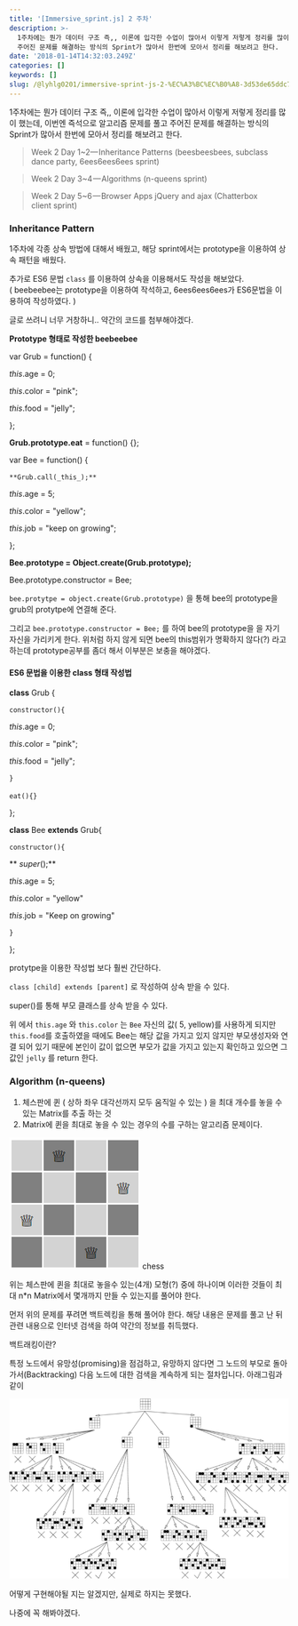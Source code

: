 ```yaml
---
title: '[Immersive_sprint.js] 2 주차'
description: >-
  1주차에는 뭔가 데이터 구조 즉,, 이론에 입각한 수업이 많아서 이렇게 저렇게 정리를 많이 했는데, 이번엔 즉석으로 알고리즘 문제를 풀고
  주어진 문제를 해결하는 방식의 Sprint가 많아서 한번에 모아서 정리를 해보려고 한다.
date: '2018-01-14T14:32:03.249Z'
categories: []
keywords: []
slug: /@lyhlg0201/immersive-sprint-js-2-%EC%A3%BC%EC%B0%A8-3d53de65ddc7
---
```


1주차에는 뭔가 데이터 구조 즉,, 이론에 입각한 수업이 많아서 이렇게 저렇게 정리를 많이 했는데, 이번엔 즉석으로 알고리즘 문제를 풀고 주어진 문제를 해결하는 방식의 Sprint가 많아서 한번에 모아서 정리를 해보려고 한다.

> Week 2 Day 1~2— Inheritance Patterns (beesbeesbees, subclass dance party, 6ees6ees6ees sprint)

> Week 2 Day 3~4 — Algorithms (n-queens sprint)

> Week 2 Day 5~6 — Browser Apps jQuery and ajax (Chatterbox client sprint)

### **Inheritance Pattern**

1주차에 각종 상속 방법에 대해서 배웠고, 해당 sprint에서는 prototype을 이용하여 상속 패턴을 배웠다.

추가로 ES6 문법 `class` 를 이용하여 상속을 이용해서도 작성을 해보았다.   
( beebeebee는 prototype을 이용하여 작석하고, 6ees6ees6ees가 ES6문법을 이용하여 작성하였다. )

글로 쓰려니 너무 거창하니.. 약간의 코드를 첨부해야겠다.

**Prototype 형태로 작성한 beebeebee**

var Grub = function() {

 _this_.age = 0;

 _this_.color = "pink";

 _this_.food = "jelly";

};

**Grub.prototype.eat**  = function() {};  
  

var Bee = function() {

    **Grub.call(_this_);**

 _this_.age = 5;

 _this_.color = "yellow";

 _this_.job = "keep on growing";

};

**Bee.prototype = Object.create(Grub.prototype);**

Bee.prototype.constructor = Bee;

`bee.protytpe = object.create(Grub.prototype)` 을 통해 bee의 prototype을 grub의 protytpe에 연결해 준다.

그리고 `bee.prototype.constructor = Bee;` 를 하여 bee의 prototype을 을 자기 자신을 가리키게 한다. 위처럼 하지 않게 되면 bee의 this범위가 명확하지 않다(?) 라고 하는데 prototype공부를 좀더 해서 이부분은 보충을 해야겠다.

#### ES6 문법을 이용한 class 형태 작성법

**class** Grub {

    constructor(){

 _this_.age = 0;

 _this_.color = "pink";

 _this_.food = "jelly";

    }

    eat(){}

};

**class** Bee **extends** Grub{

    constructor(){

 ** _super_();**

 _this_.age = 5;

 _this_.color = "yellow"

 _this_.job = "Keep on growing"

    }

};

protytpe을 이용한 작성법 보다 훨씬 간단하다.

`class [child] extends [parent]` 로 작성하여 상속 받을 수 있다.

super()를 통해 부모 클래스를 상속 받을 수 있다.

위 에서 `this.age` 와 `this.color` 는 `Bee` 자신의 값( 5, yellow)를 사용하게 되지만 `this.food`를 호출하였을 때에도 Bee는 해당 값을 가지고 있지 않지만 부모생성자와 연결 되어 있기 때문에 본인이 값이 없으면 부모가 값을 가지고 있는지 확인하고 있으면 그 값인 `jelly` 를 return 한다.

### Algorithm (n-queens)

1.  체스판에 퀸 ( 상하 좌우 대각선까지 모두 움직일 수 있는 ) 을 최대 개수를 놓을 수 있는 Matrix를 추출 하는 것
2.  Matrix에 퀸을 최대로 놓을 수 있는 경우의 수를 구하는 알고리즘 문제이다.

![chess](img/1__RiiQHHEN2Vf5QPlwTD__qkA.png)
chess

위는 체스판에 퀸을 최대로 놓을수 있는(4개) 모형(?) 중에 하나이며 이러한 것들이 최대 n\*n Matrix에서 몇개까지 만들 수 있는지를 풀어야 한다.

먼저 위의 문제를 푸려면 백트렉킹을 통해 풀어야 한다. 해당 내용은 문제를 풀고 난 뒤 관련 내용으로 인터넷 검색을 하여 약간의 정보를 취득했다.

백트래킹이란?

특정 노드에서 유망성(promising)을 점검하고, 유망하지 않다면 그 노드의 부모로 돌아가서(Backtracking) 다음 노드에 대한 검색을 계속하게 되는 절차입니다. 아래그림과 같이

![](img/0__9QpV__n5TCWEh5R4o.png)

어떻게 구현해야될 지는 알겠지만, 실제로 하지는 못했다.

나중에 꼭 해봐야겠다.